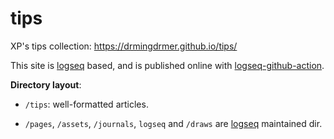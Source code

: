 # tips

XP's tips collection: https://drmingdrmer.github.io/tips/

This site is [logseq](https://logseq.com/) based, and is published online with [logseq-github-action](https://github.com/pengx17/logseq-publish).


**Directory layout**:


- `/tips`: well-formatted articles.

- `/pages`, `/assets`, `/journals`, `logseq` and `/draws` are [logseq](https://logseq.com/) maintained
    dir.

